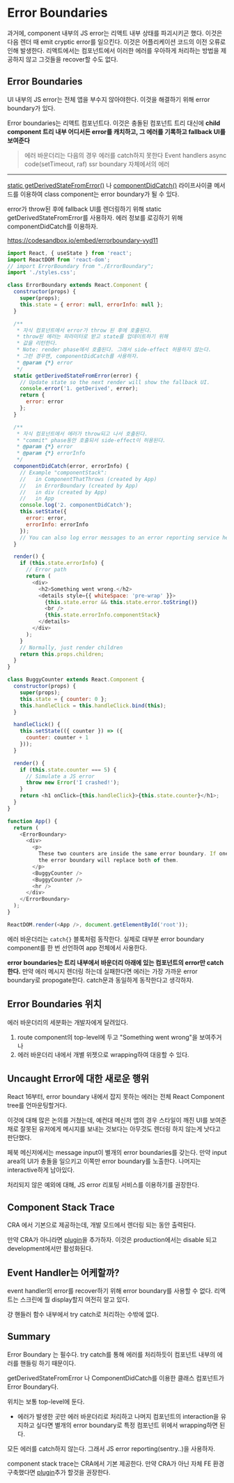 # Error Boundaries

과거에, component 내부의 JS error는 리액트 내부 상태를 파괴시키곤 했다. 이것은 다음 렌더 때 emit cryptic error를 일으킨다. 이것은 어플리케이션 코드의 이전 오류로 인해 발생한다. 리액트에서는 컴포넌트에서 이러한 에러를 우아하게 처리하는 방법을 제공하지 않고 그것들을 recover할 수도 없다.

## Error Boundaries

UI 내부의 JS error는 전체 앱을 부수지 않아야한다. 이것을 해결하기 위해 error boundary가 있다.

Error boundaries는 리액트 컴포넌트다.
이것은 충돌된 컴포넌트 트리 대신에 **child component 트리 내부 어디서든 error를 캐치하고, 그 에러를 기록하고 fallback UI를 보여준다**

> 에러 바운더리는 다음의 경우 에러를 catch하지 못한다
> Event handlers
> async code(setTimeout, raf)
> ssr
> boundary 자체에서의 에러

---

[static getDerivedStateFromError()](https://reactjs.org/docs/react-component.html#static-getderivedstatefromerror) 나 [componentDidCatch()](https://codesandbox.io/s/errorboundary-vyd11?fontsize=14) 라이프사이클 메서드를 이용하여 class component는 error boundary가 될 수 있다.

error가 throw된 후에 fallback UI를 렌더링하기 위해 static getDerivedStateFromError를 사용하자.
에러 정보를 로깅하기 위해 componentDidCatch를 이용하자.

https://codesandbox.io/embed/errorboundary-vyd11

```js
import React, { useState } from 'react';
import ReactDOM from 'react-dom';
// import ErrorBoundary from "./ErrorBoundary";
import './styles.css';

class ErrorBoundary extends React.Component {
  constructor(props) {
    super(props);
    this.state = { error: null, errorInfo: null };
  }

  /**
   * 자식 컴포넌트에서 error가 throw 된 후에 호출된다.
   * throw된 에러는 파라미터로 받고 state를 업데이트하기 위해
   * 값을 리턴한다.
   * Note: render phase에서 호출된다. 그래서 side-effect 허용하지 않는다.
   * 그런 경우엔, componentDidCatch를 사용하자.
   * @param {*} error
   */
  static getDerivedStateFromError(error) {
    // Update state so the next render will show the fallback UI.
    console.error('1. getDerived', error);
    return {
      error: error
    };
  }

  /**
   * 자식 컴포넌트에서 에러가 throw되고 나서 호출된다.
   * "commit" phase동안 호출되서 side-effect이 허용된다.
   * @param {*} error
   * @param {*} errorInfo
   */
  componentDidCatch(error, errorInfo) {
    // Example "componentStack":
    //   in ComponentThatThrows (created by App)
    //   in ErrorBoundary (created by App)
    //   in div (created by App)
    //   in App
    console.log('2. componentDidCatch');
    this.setState({
      error: error,
      errorInfo: errorInfo
    });
    // You can also log error messages to an error reporting service here
  }

  render() {
    if (this.state.errorInfo) {
      // Error path
      return (
        <div>
          <h2>Something went wrong.</h2>
          <details style={{ whiteSpace: 'pre-wrap' }}>
            {this.state.error && this.state.error.toString()}
            <br />
            {this.state.errorInfo.componentStack}
          </details>
        </div>
      );
    }
    // Normally, just render children
    return this.props.children;
  }
}

class BuggyCounter extends React.Component {
  constructor(props) {
    super(props);
    this.state = { counter: 0 };
    this.handleClick = this.handleClick.bind(this);
  }

  handleClick() {
    this.setState(({ counter }) => ({
      counter: counter + 1
    }));
  }

  render() {
    if (this.state.counter === 5) {
      // Simulate a JS error
      throw new Error('I crashed!');
    }
    return <h1 onClick={this.handleClick}>{this.state.counter}</h1>;
  }
}

function App() {
  return (
    <ErrorBoundary>
      <div>
        <p>
          These two counters are inside the same error boundary. If one crashes,
          the error boundary will replace both of them.
        </p>
        <BuggyCounter />
        <BuggyCounter />
        <hr />
      </div>
    </ErrorBoundary>
  );
}

ReactDOM.render(<App />, document.getElementById('root'));
```

에러 바운더리는 `catch{}` 블록처럼 동작한다. 실제로 대부분 error boundary component를 한 번 선언하여 app 전체에서 사용한다.

**error boundaries는 트리 내부에서 바운더리 아래에 있는 컴포넌트의 error만 catch 한다.** 만약 에러 메시지 렌더링 하는데 실패한다면 에러는 가장 가까운 error boundary로 propogate한다. catch문과 동일하게 동작한다고 생각하자.

## Error Boundaries 위치

에러 바운더리의 세분화는 개발자에게 달려있다.

1. route component의 top-level에 두고 "Something went wrong"을 보여주거나
2. 에러 바운더리 내에서 개별 위젯으로 wrapping하여 대응할 수 있다.

## Uncaught Error에 대한 새로운 행위

React 16부터, error boundary 내에서 잡지 못하는 에러는 전체 React Component tree를 언마운팅할거다.

이것에 대해 많은 논의를 거쳤는데, 예컨대 메신저 앱의 경우 스타일이 깨진 UI를 보여준채로 잘못된 유저에게 메시지를 보내는 것보다는 아무것도 렌더링 하지 않는게 낫다고 판단했다.

페북 메신저에서는 message input이 별개의 error boundaries를 갖는다. 만약 input area의 UI가 충돌을 일으키고 이쪽만 error boundary를 노출한다. 나머지는 interactive하게 남아있다.

처리되지 않은 예외에 대해, JS error 리포팅 서비스를 이용하기를 권장한다.

## Component Stack Trace

CRA 에서 기본으로 제공하는데, 개발 모드에서 렌더링 되는 동안 출력된다.

만약 CRA가 아니라면 [plugin](https://www.npmjs.com/package/babel-plugin-transform-react-jsx-source)을 추가하자. 이것은 production에서는 disable 되고 development에서만 활성화된다.

## Event Handler는 어케할까?

event handler의 error를 recover하기 위해 error boundary를 사용할 수 없다. 리액트는 스크린에 뭘 display할지 여전히 알고 있다.

걍 핸들러 함수 내부에서 try catch로 처리하는 수밖에 없다.

## Summary

Error Boundary 는 필수다. try catch를 통해 에러를 처리하듯이 컴포넌트 내부의 에러를 핸들링 하기 때문이다.

getDerivedStateFromError 나 ComponentDidCatch를 이용한 클래스 컴포넌트가 Error Boundary다.

위치는 보통 top-level에 둔다.

- 에러가 발생한 곳만 에러 바운더리로 처리하고 나머지 컴포넌트의 interaction을 유지하고 싶다면 별개의 error boundary로 특정 컴포넌트 위에서 wrapping하면 된다.

모든 에러를 catch하지 않는다.
그래서 JS error reporting(sentry..)을 사용하자.

component stack trace는 CRA에서 기본 제공한다. 만약 CRA가 아닌 자체 FE 환경 구축했다면 [plugin](https://www.npmjs.com/package/babel-plugin-transform-react-jsx-source)추가 할것을 권장한다.
